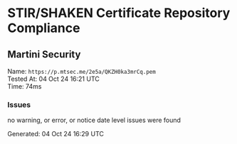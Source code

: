 # STIR/SHAKEN Certificate Repository Compliance

## Martini Security

Name: `https://p.mtsec.me/2e5a/QKZH0ka3mrCq.pem`\
Tested At: 04 Oct 24 16:21 UTC\
Time: 74ms

### Issues

no warning, or error, or notice date level issues were found

Generated: 04 Oct 24 16:29 UTC